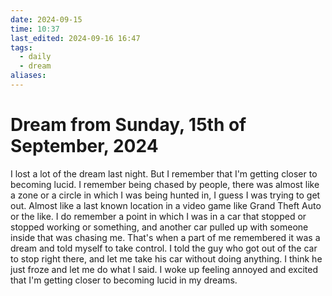 ```yaml
---
date: 2024-09-15
time: 10:37
last_edited: 2024-09-16 16:47
tags:
  - daily
  - dream
aliases: 
---
```

# Dream from Sunday, 15th of September, 2024
I lost a lot of the dream last night. But I remember that I'm getting closer to becoming lucid.
I remember being chased by people, there was almost like a zone or a circle in which I was being hunted in, I guess I was trying to get out. Almost like a last known location in a video game like Grand Theft Auto or the like. I do remember a point in which I was in a car that stopped or stopped working or something, and another car pulled up with someone inside that was chasing me. That's when a part of me remembered it was a dream and told myself to take control. I told the guy who got out of the car to stop right there, and let me take his car without doing anything. I think he just froze and let me do what I said.
I woke up feeling annoyed and excited that I'm getting closer to becoming lucid in my dreams.

